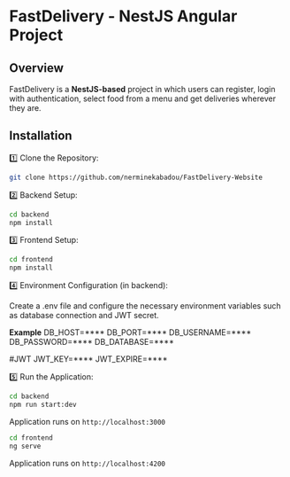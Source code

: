 # FastDelivery - NestJS Angular Project

## Overview
FastDelivery is a **NestJS-based** project in which users can register, login with authentication, select food from a menu and get deliveries wherever they are.

## Installation

1️⃣ Clone the Repository:
```bash
git clone https://github.com/nerminekabadou/FastDelivery-Website
```

2️⃣ Backend Setup:
```bash
cd backend
npm install
```

3️⃣ Frontend Setup:
```bash
cd frontend
npm install
```

4️⃣ Environment Configuration (in backend):

Create a .env file and configure the necessary environment variables such as database connection and JWT secret.

**Example**
DB_HOST=****
DB_PORT=****
DB_USERNAME=****
DB_PASSWORD=****
DB_DATABASE=****

#JWT
JWT_KEY=****
JWT_EXPIRE=****

5️⃣ Run the Application:
```bash
cd backend
npm run start:dev
```
Application runs on `http://localhost:3000`
```bash
cd frontend
ng serve
```
Application runs on `http://localhost:4200`